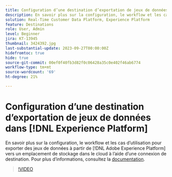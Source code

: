 ```yaml
---
title: Configuration d’une destination d’exportation de jeux de données dans [!DNL Experience Platform]
description: En savoir plus sur la configuration, le workflow et les cas d’utilisation pour exporter des jeux de données à partir de [!DNL Adobe Experience Platform] vers un emplacement de stockage dans le cloud à l’aide d’une connexion de destination.
solution: Real-Time Customer Data Platform, Experience Platform
feature: Destinations
role: User, Admin
level: Beginner
jira: KT-13945
thumbnail: 3424392.jpg
last-substantial-update: 2023-09-27T00:00:00Z
hidefromtoc: true
hide: true
source-git-commit: 00ef0f40fb3d82f0c06428a35c0e402f46ab6774
workflow-type: tm+mt
source-wordcount: '69'
ht-degree: 21%

---
```


# Configuration d’une destination d’exportation de jeux de données dans [!DNL Experience Platform]

En savoir plus sur la configuration, le workflow et les cas d’utilisation pour exporter des jeux de données à partir de [!DNL Adobe Experience Platform] vers un emplacement de stockage dans le cloud à l’aide d’une connexion de destination. Pour plus dʼinformations, consultez la [documentation](https://experienceleague.adobe.com/docs/experience-platform/destinations/ui/activate/export-datasets.html?lang=fr).

>[!VIDEO](https://video.tv.adobe.com/v/3424392/?learn=on)

